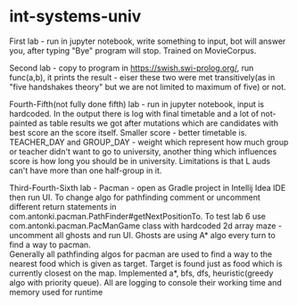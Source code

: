 # int-systems-univ
First lab - run in jupyter notebook, write something to input, bot will answer you, after typing "Bye" program will stop. Trained on MovieCorpus.  
  
Second lab - copy to program in https://swish.swi-prolog.org/, run func(a,b), it prints the result - eiser these two were met transitively(as in "five handshakes theory" but we are not limited to maximum of five) or not.   
  
Fourth-Fifth(not fully done fifth) lab - run in jupyter notebook, input is hardcoded. In the output there is log with final timetable and a lot of not-painted as table results we got after mutations which are candidates with best score an the score itself. Smaller score - better timetable is. TEACHER_DAY and GROUP_DAY - weight which represent how much group or teacher didn't want to go to university, another thing which influences score is how long  you should be in university. Limitations is that L auds can't have more than one half-group in it.  
  
Third-Fourth-Sixth lab - Pacman - open as Gradle project in Intellij Idea IDE then run UI. To change algo for pathfinding comment or uncomment different return statements in com.antonki.pacman.PathFinder#getNextPositionTo. To test lab 6 use com.antonki.pacman.PacManGame class with hardcoded 2d array maze - uncomment all ghosts and run UI. Ghosts are using A* algo every turn to find a way to pacman.  
Generally all pathfinding algos for pacman are used to find a way to the nearest food which is given as target. Target is found just as food which is currently closest on the map. Implemented a*, bfs, dfs, heuristic(greedy algo with priority queue). All are logging to console their working time and memory used for runtime
